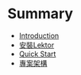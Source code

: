 # Summary

* [Introduction](README.md)
* [安裝Lektor](lektor/2_installation.md)
* [Quick Start](lektor/3_quick_start.md)
* [專案架構](lektor/4_tree_and_project.md)

